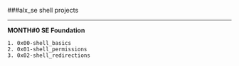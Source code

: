 ###alx_se shell projects
_________________________
**MONTH#0 SE Foundation**

	1. 0x00-shell_basics
	2. 0x01-shell_permissions
	3. 0x02-shell_redirections

